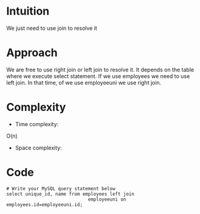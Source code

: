 # Intuition
<!-- Describe your first thoughts on how to solve this problem. -->
We just need to use join to resolve it
# Approach
<!-- Describe your approach to solving the problem. -->
We are free to use right join or left join to resolve it. It depends on the table where we execute select statement. If we use employees we need to use left join. In that time, of we use employeeuni we use right join.
# Complexity
- Time complexity:
<!-- Add your time complexity here, e.g. $$O(n)$$ -->
O(n)
- Space complexity:
<!-- Add your space complexity here, e.g. $$O(n)$$ -->

# Code
```
# Write your MySQL query statement below
select unique_id, name from employees left join
                              employeeuni on employees.id=employeeuni.id;

```